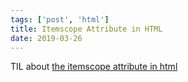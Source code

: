 ```yaml
---
tags: ['post', 'html']
title: Itemscope Attribute in HTML
date: 2019-03-26
---
```


TIL about [the itemscope attribute in html](https://stackoverflow.com/questions/4158876/html5-what-is-the-itemscope-attribute-and-what-does-it-do-in-laymans-terms/6227348)
